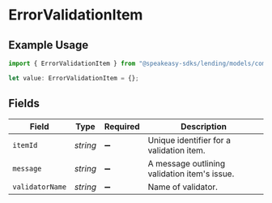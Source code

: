 # ErrorValidationItem

## Example Usage

```typescript
import { ErrorValidationItem } from "@speakeasy-sdks/lending/models/components";

let value: ErrorValidationItem = {};
```

## Fields

| Field                                        | Type                                         | Required                                     | Description                                  |
| -------------------------------------------- | -------------------------------------------- | -------------------------------------------- | -------------------------------------------- |
| `itemId`                                     | *string*                                     | :heavy_minus_sign:                           | Unique identifier for a validation item.     |
| `message`                                    | *string*                                     | :heavy_minus_sign:                           | A message outlining validation item's issue. |
| `validatorName`                              | *string*                                     | :heavy_minus_sign:                           | Name of validator.                           |